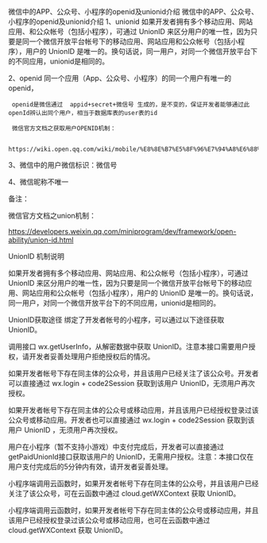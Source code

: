微信中的APP、公众号、小程序的openid及unionid介绍
微信中的APP、公众号、小程序的openid及unionid介绍
1、unionid
如果开发者拥有多个移动应用、网站应用、和公众帐号（包括小程序），可通过 UnionID 来区分用户的唯一性，因为只要是同一个微信开放平台帐号下的移动应用、网站应用和公众帐号（包括小程序），用户的 UnionID 是唯一的。换句话说，同一用户，对同一个微信开放平台下的不同应用，unionid是相同的。

2、openid
     同一个应用（App、公众号、小程序）的同一个用户有唯一的openid，

     openid是微信通过  appid+secret+微信号 生成的，是不变的，保证开发者能够通过此openId辨认出同个用户，相当于数据库表的user表的id

     微信官方文档之获取用户OPENID机制：

     https://wiki.open.qq.com/wiki/mobile/%E8%8E%B7%E5%8F%96%E7%94%A8%E6%88%B7OpenID

3、微信中的用户微信标识：微信号

4、微信昵称不唯一

 

备注：

微信官方文档之union机制：

https://developers.weixin.qq.com/miniprogram/dev/framework/open-ability/union-id.html

 UnionID 机制说明

如果开发者拥有多个移动应用、网站应用、和公众帐号（包括小程序），可通过 UnionID 来区分用户的唯一性，因为只要是同一个微信开放平台帐号下的移动应用、网站应用和公众帐号（包括小程序），用户的 UnionID 是唯一的。换句话说，同一用户，对同一个微信开放平台下的不同应用，unionid是相同的。

UnionID获取途径
绑定了开发者帐号的小程序，可以通过以下途径获取 UnionID。

调用接口 wx.getUserInfo，从解密数据中获取 UnionID。注意本接口需要用户授权，请开发者妥善处理用户拒绝授权后的情况。

如果开发者帐号下存在同主体的公众号，并且该用户已经关注了该公众号。开发者可以直接通过 wx.login + code2Session 获取到该用户 UnionID，无须用户再次授权。

如果开发者帐号下存在同主体的公众号或移动应用，并且该用户已经授权登录过该公众号或移动应用。开发者也可以直接通过 wx.login + code2Session 获取到该用户 UnionID ，无须用户再次授权。

用户在小程序（暂不支持小游戏）中支付完成后，开发者可以直接通过getPaidUnionId接口获取该用户的 UnionID，无需用户授权。注意：本接口仅在用户支付完成后的5分钟内有效，请开发者妥善处理。

小程序端调用云函数时，如果开发者帐号下存在同主体的公众号，并且该用户已经关注了该公众号，可在云函数中通过 cloud.getWXContext 获取 UnionID。

小程序端调用云函数时，如果开发者帐号下存在同主体的公众号或移动应用，并且该用户已经授权登录过该公众号或移动应用，也可在云函数中通过 cloud.getWXContext 获取 UnionID。
